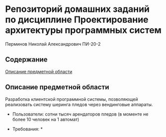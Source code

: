 # Репозиторий домашних заданий по дисциплине Проектирование архитектуры программных систем

Перминов Николай Александрович ПИ-20-2

## Содержание 

[Описание предметной области](#описание-предметной-области)

## Описание предметной области

Разработка клиентской программной системы, позволяющей реализовать систему шеринга пледов через вендинговые аппараты.

* Пользователи: сотни тысяч арендаторов пледов (в моменте не более 10 человек на 1 автомат)

* Требования:
  * 

